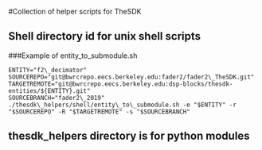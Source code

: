 #Collection of helper scripts for TheSDK

## Shell directory id for unix shell scripts
###Example of entity\_to\_submodule.sh

```
ENTITY="f2\_decimator"
SOURCEREPO="git@bwrcrepo.eecs.berkeley.edu:fader2/fader2\_TheSDK.git"
TARGETREMOTE="git@bwrcrepo.eecs.berkeley.edu:dsp-blocks/thesdk-entities/${ENTITY}.git"
SOURCEBRANCH="fader2\_2019"
./thesdk\_helpers/shell/entity\_to\_submodule.sh -e "$ENTITY" -r "$SOURCEREPO" -R "$TARGETREMOTE" -s "$SOURCEBRANCH"
```
## thesdk\_helpers directory is for python modules


